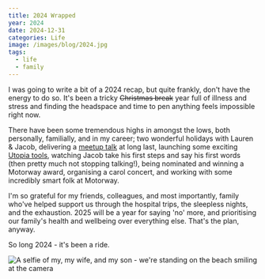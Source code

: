 ```yaml
---
title: 2024 Wrapped
year: 2024
date: 2024-12-31
categories: Life
image: /images/blog/2024.jpg
tags:
  - life
  - family
---
```


I was going to write a bit of a 2024 recap, but quite frankly, don't have the energy to do so. It's been a tricky <del>Christmas break</del> year full of illness and stress and finding the headspace and time to pen anything feels impossible right now.

There have been some tremendous highs in amongst the lows, both personally, familially, and in my career; two wonderful holidays with Lauren & Jacob, delivering a [meetup talk](/blog/css-cafe) at long last, launching some exciting [Utopia tools](https://utopia.fyi), watching Jacob take his first steps and say his first words (then pretty much not stopping talking!), being nominated and winning a Motorway award, organising a carol concert, and working with some incredibly smart folk at Motorway.

I'm so grateful for my friends, colleagues, and most importantly, family who've helped support us through the hospital trips, the sleepless nights, and the exhaustion. 2025 will be a year for saying 'no' more, and prioritising our family's health and wellbeing over everything else. That's the plan, anyway.

So long 2024 - it's been a ride.

![A selfie of my, my wife, and my son - we're standing on the beach smiling at the camera](/images/blog/2024.jpg)
